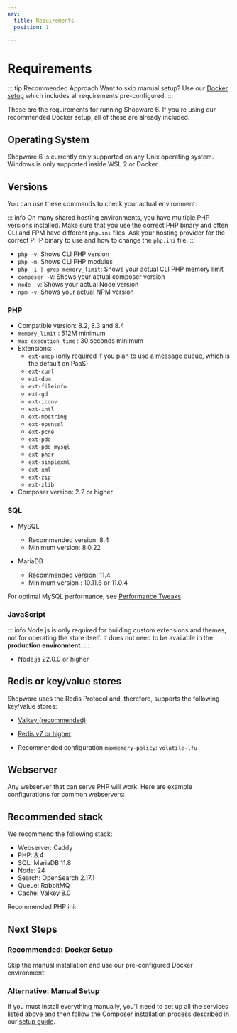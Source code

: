 ```yaml
---
nav:
  title: Requirements
  position: 1

---
```


# Requirements

::: tip Recommended Approach
Want to skip manual setup? Use our [Docker setup](./setup) which includes all requirements pre-configured.
:::

These are the requirements for running Shopware 6. If you're using our recommended Docker setup, all of these are already included.

## Operating System

Shopware 6 is currently only supported on any Unix operating system. Windows is only supported inside WSL 2 or Docker.

## Versions

You can use these commands to check your actual environment:

::: info
On many shared hosting environments, you have multiple PHP versions installed. Make sure that you use the correct PHP binary and often CLI and FPM have different `php.ini` files. Ask your hosting provider for the correct PHP binary to use and how to change the `php.ini` file.
:::

* `php -v`: Shows CLI PHP version
* `php -m`: Shows CLI PHP modules
* `php -i | grep memory_limit`: Shows your actual CLI PHP memory limit
* `composer -V`: Shows your actual composer version
* `node -v`: Shows your actual Node version
* `npm -v`: Shows your actual NPM version

### PHP

* Compatible version: 8.2, 8.3 and 8.4
* `memory_limit` : 512M minimum
* `max_execution_time` : 30 seconds minimum
* Extensions:
  * `ext-amqp` (only required if you plan to use a message queue, which is the default on PaaS)
  * `ext-curl`
  * `ext-dom`
  * `ext-fileinfo`
  * `ext-gd`
  * `ext-iconv`
  * `ext-intl`
  * `ext-mbstring`
  * `ext-openssl`
  * `ext-pcre`
  * `ext-pdo`
  * `ext-pdo_mysql`
  * `ext-phar`
  * `ext-simplexml`
  * `ext-xml`
  * `ext-zip`
  * `ext-zlib`
* Composer version: 2.2 or higher

### SQL

* MySQL

  * Recommended version: 8.4
  * Minimum version: 8.0.22

* MariaDB

  * Recommended version: 11.4
  * Minimum version : 10.11.6 or 11.0.4

For optimal MySQL performance, see [Performance Tweaks](../hosting/performance/performance-tweaks#mysql-configuration).

### JavaScript

::: info
Node.js is only required for building custom extensions and themes, not for operating the store itself. It does not need to be available in the **production environment**.
:::

* Node.js 22.0.0 or higher

## Redis or key/value stores

Shopware uses the Redis Protocol and, therefore, supports the following key/value stores:

* [Valkey (recommended)](https://valkey.io/)
* [Redis v7 or higher](https://redis.io)

* Recommended configuration `maxmemory-policy`: `volatile-lfu`

## Webserver

Any webserver that can serve PHP will work. Here are example configurations for common webservers:

<PageRef page="../../resources/references/config-reference/server/apache" />
<PageRef page="../../resources/references/config-reference/server/caddy" />
<PageRef page="../../resources/references/config-reference/server/nginx" />

## Recommended stack

We recommend the following stack:

* Webserver: Caddy
* PHP: 8.4
* SQL: MariaDB 11.8
* Node: 24
* Search: OpenSearch 2.17.1
* Queue: RabbitMQ
* Cache: Valkey 8.0

Recommended PHP ini:
<PageRef page="../hosting/performance/performance-tweaks#php-config-tweaks" />

## Next Steps

### Recommended: Docker Setup

Skip the manual installation and use our pre-configured Docker environment:

<PageRef page="./setup" title="Shopware Development Setup" />

### Alternative: Manual Setup

If you must install everything manually, you'll need to set up all the services listed above and then follow the Composer installation process described in our [setup guide](./setup#project-structure).

